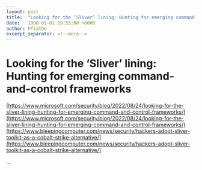 ```yaml
---
layout: post
title:  "Looking for the ‘Sliver’ lining: Hunting for emerging command-and-control frameworks"
date:   1990-01-01 19:55:00 +0000
author: PfiatDe
excerpt_separator: <!--more-->
---
```


# Looking for the ‘Sliver’ lining: Hunting for emerging command-and-control frameworks
[https://www.microsoft.com/security/blog/2022/08/24/looking-for-the-sliver-lining-hunting-for-emerging-command-and-control-frameworks/](https://www.microsoft.com/security/blog/2022/08/24/looking-for-the-sliver-lining-hunting-for-emerging-command-and-control-frameworks/)
[https://www.bleepingcomputer.com/news/security/hackers-adopt-sliver-toolkit-as-a-cobalt-strike-alternative/](https://www.bleepingcomputer.com/news/security/hackers-adopt-sliver-toolkit-as-a-cobalt-strike-alternative/)

...
<!--more-->
